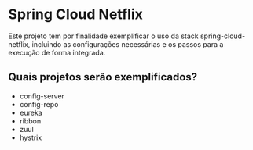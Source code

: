 # Spring Cloud Netflix
Este projeto tem por finalidade exemplificar o uso da stack spring-cloud-netflix, incluindo as configurações necessárias e os passos para a execução de forma integrada. 

## Quais projetos serão exemplificados?
- config-server
- config-repo
- eureka
- ribbon
- zuul
- hystrix
